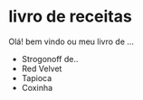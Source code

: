 # livro de receitas

Olá! bem vindo ou meu livro de ...

- Strogonoff de..
- Red Velvet
- Tapioca
- Coxinha